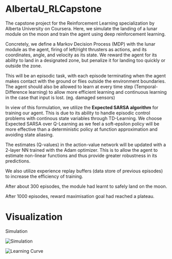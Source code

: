 # AlbertaU_RLCapstone

The capstone project for the Reinforcement Learning specialization by Alberta University on Coursera. Here, we simulate the landing of a lunar module on the moon and train the agent using deep reinforcement learning.

Concretely, we define a Markov Decision Process (MDP) with the lunar module as the agent, firing of left/right thrusters as actions, and its coordinates, angle, and velocity as its state. We reward the agent for its ability to land in a designated zone, but penalize it for landing too quickly or outside the zone. 

This will be an  episodic task, with each episode terminating when the agent makes contact with the ground or flies outside the environment boundaries. The agent should also be allowed to learn at every time step (Temporal-Difference learning) to allow more efficient learning and continuous learning in the case that input is lost. (eg. damaged sensors) 

In view of this formulation, we utilize the **Expected SARSA algorithm** for training our agent. This is due to its ability to handle episodic control problems with continous state variables through TD-Learning. We choose Expected SARSA over Q-Learning as we feel a soft-epsilon policy will be more effective than a deterministic policy at function approximation and avoiding state aliasing. 

The estimates (Q-values) in the action-value network will be updated with a 2-layer NN trained with the Adam optimizer. This is to allow the agent to estimate non-linear functions and thus provide greater robustness in its predictions. 

We also utilize experience replay buffers (data store of previous episodes) to increase the efficiency of training. 

After about 300 episodes, the module had learnt to safely land on the moon. 

After 1000 episodes, reward maximisation goal had reached a plateau. 

# Visualization

Simulation


![Simulation](https://i.imgur.com/WDuUkno.gif)




![Learning Curve](https://i.imgur.com/855DgGA.png)


